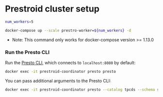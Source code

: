 # Prestroid cluster setup 
```bash
num_workers=5

docker-compose up --scale prestro-worker=${num_workers} -d
```

* Note: This command only works for docker-compose version >= 1.13.0

### Run the Presto CLI

Run the [Presto CLI](https://prestosql.io/docs/current/installation/cli.html),
which connects to `localhost:8080` by default:

```bash
docker exec -it prestroid-coordinator presto presto
```

You can pass additional arguments to the Presto CLI:

```bash
docker exec -it prestroid-coordinator presto --catalog tpcds --schema sf1
```